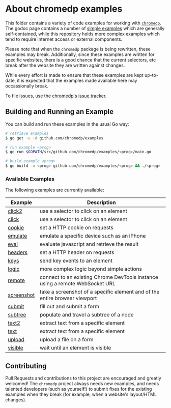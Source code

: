 # About chromedp examples

This folder contains a variety of code examples for working with
[`chromedp`][1]. The godoc page contains a number of [simple examples][2] which
are generally self-contained, while this repository holds more complex examples
which tend to require internet access or external components.

Please note that when the `chromedp` package is being rewritten, these examples
may break. Additionally, since these examples are written for specific websites,
there is a good chance that the current selectors, etc break after the website
they are written against changes.

While every effort is made to ensure that these examples are kept up-to-date,
it is expected that the examples made available here may occassionally break.

To file issues, use the [chromedp's issue tracker][3].

## Building and Running an Example

You can build and run these examples in the usual Go way:

```sh
# retrieve examples
$ go get -u -d github.com/chromedp/examples

# run example <prog>
$ go run $GOPATH/src/github.com/chromedp/examples/<prog>/main.go

# build example <prog>
$ go build -o <prog> github.com/chromedp/examples/<prog> && ./<prog>
```
### Available Examples

The following examples are currently available:

<!-- the following section is updated by running `go run gen.go` -->
<!-- START EXAMPLES -->
| Example                   | Description                                                                  |
|---------------------------|------------------------------------------------------------------------------|
| [click2](/click2)         | use a selector to click on an element                                        |
| [click](/click)           | use a selector to click on an element                                        |
| [cookie](/cookie)         | set a HTTP cookie on requests                                                |
| [emulate](/emulate)       | emulate a specific device such as an iPhone                                  |
| [eval](/eval)             | evaluate javascript and retrieve the result                                  |
| [headers](/headers)       | set a HTTP header on requests                                                |
| [keys](/keys)             | send key events to an element                                                |
| [logic](/logic)           | more complex logic beyond simple actions                                     |
| [remote](/remote)         | connect to an existing Chrome DevTools instance using a remote WebSocket URL |
| [screenshot](/screenshot) | take a screenshot of a specific element and of the entire browser viewport   |
| [submit](/submit)         | fill out and submit a form                                                   |
| [subtree](/subtree)       | populate and travel a subtree of a node                                      |
| [text2](/text2)           | extract text from a specific element                                         |
| [text](/text)             | extract text from a specific element                                         |
| [upload](/upload)         | upload a file on a form                                                      |
| [visible](/visible)       | wait until an element is visible                                             |
<!-- END EXAMPLES -->

## Contributing

Pull Requests and contributions to this project are encouraged and greatly
welcomed!  The `chromedp` project always needs new examples, and needs talented
developers (such as yourself!) to submit fixes for the existing examples when
they break (for example, when a website's layout/HTML changes).

[1]: https://github.com/chromedp/chromedp
[2]: https://godoc.org/github.com/chromedp/chromedp#pkg-examples
[3]: https://github.com/chromedp/chromedp/issues
